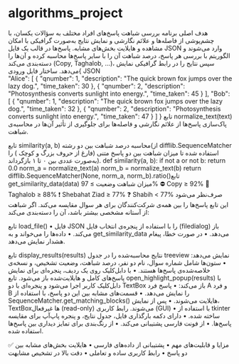 # algorithms_project
هدف اصلی برنامه
بررسی شباهت پاسخ‌های افراد مختلف به سؤالات یکسان، با چشم‌پوشی از فاصله‌ها و علائم نگارشی و نمایش نتایج به‌صورت گرافیکی با امکان مشاهده و هایلایت بخش‌های مشابه.
 پاسخ‌ها در قالب یک فایل JSON وارد می‌شوند و الگوریتم با بررسی هر پاسخ، درصد شباهت آن را با سایر پاسخ‌ها محاسبه کرده و آن‌ها را دسته‌بندی می‌کند (Copy, Taghalob, …)، سپس نتایج را در رابط گرافیکی نمایش می‌دهد.
ساختار فایل ورودی{                                                                                                                                 JSON  
  "Alice": [
    {
      "qnumber": 1,
      "description": "The quick brown fox jumps over the lazy dog.",
      "time_taken": 30
    },
    {
      "qnumber": 2,
      "description": "Photosynthesis converts sunlight into energy.",
      "time_taken": 45
    } 
 ],
  "Bob": [
    {
      "qnumber": 1,
      "description": "The quick brown fox jumps over the lazy dog.",
      "time_taken": 32
    },
    {
      "qnumber": 2,
      "description": "Photosynthesis converts sunlight into energy.",
      "time_taken": 47
    }
  ]
}
تابع normalize_text(text)
پاک‌سازی پاسخ‌ها از علائم نگارشی و فاصله‌ها برای جلوگیری از تأثیر آن‌ها در محاسبه‌ی شباهت.

تابع similarity(a, b)
محاسبه درصد شباهت بین دو رشته(از difflib.SequenceMatcher  استفاده شده تا میزان شباهت بین دو پاسخ متنی (فارغ از حروف بزرگ و کوچک ) را به‌صورت عددی بین ۰ تا ۱ بازگرداند).
def similarity(a, b):
    if not a or not b:
        return 0.0
    norm_a = normalize_text(a)
    norm_b = normalize_text(b)
    return difflib.SequenceMatcher(None, norm_a, norm_b).ratio()تابع get_similarity_data(data)
میزان شباهت	وضعیت
≥ 97%	⛔ Copy
≥ 92%	📛 Taghalob
≥ 88%	❗ Shebahat Ziad
≥ 77%	❓ Shabih
< 77%	صرف‌نظر می‌شود
 این تابع پاسخ‌ها را بین همه‌ی شرکت‌کنندگان برای هر سوال مقایسه می‌کند. اگر شباهت از آستانه مشخصی بیشتر باشد، آن را دسته‌بندی می‌کند:


تابع load_file()
•	فایل JSON را با استفاده از پنجره‌ی انتخاب فایل (filedialog) باز می‌کند.
•	داده‌ها را می‌خواند و به  get_similarity_data می‌دهد.
•	در صورت خطا، پیغام هشدار نمایش می‌دهد.

تابع display_results(results)
نتایج محاسبه‌شده را در جدول  treeview نمایش می‌دهد:
•	ستون‌ها شامل شماره سوال، نام دو نفر، درصد شباهت، وضعیت تشخیص، و نسخه‌ی خلاصه‌شده‌ی پاسخ‌ها هستند.
•	با دابل‌کلیک روی یک ردیف، پنجره‌ای برای نمایش پاسخ‌های کامل و هایلایت‌شده باز می‌شود.
تابع open_highlight_popup(results)
با دابل‌کلیک کاربر اجرا می‌شود و پنجره‌ای با دو TextBox باز می‌کند:
•	پاسخ فرد A و فرد B را نمایش می‌دهد.
•	قسمت‌های مشابه بین این دو پاسخ، با استفاده از SequenceMatcher.get_matching_blocks() هایلایت می‌شوند.
•	پس از نمایش، TextBoxها غیرفعال (read-only) می‌شوند.
رابط کاربری (GUI)
•	با استفاده از tkinter ساخته شده.
•	دارای دکمه بارگذاری فایل، جدول نتایج، و پنجره پاپ‌آپ برای مقایسه پاسخ‌ها.
•	از فونت فارسی پشتیبانی می‌کند.
•	از رنگ‌بندی برای تمایز دیداری بین پاسخ‌ها استفاده شده.

✅ مزایا و قابلیت‌های مهم
•	پشتیبانی از داده‌های فارسی
•	هایلایت بخش‌های مشابه بین دو پاسخ
•	رابط کاربری ساده و تعاملی
•	دقت بالا در تشخیص مشابهت
